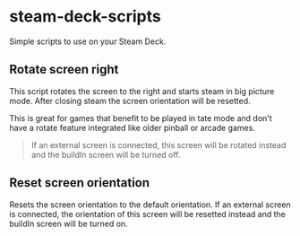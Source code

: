 # steam-deck-scripts

Simple scripts to use on your Steam Deck.

## Rotate screen right

This script rotates the screen to the right and starts steam in big picture mode.
After closing steam the screen orientation will be resetted.

This is great for games that benefit to be played in tate mode and don't have a rotate feature integrated like older pinball or arcade games.

> If an external screen is connected, this screen will be rotated instead and the buildIn screen will be turned off.

## Reset screen orientation

Resets the screen orientation to the default orientation.
If an external screen is connected, the orientation of this screen will be resetted instead and the buildIn screen will be turned on.
